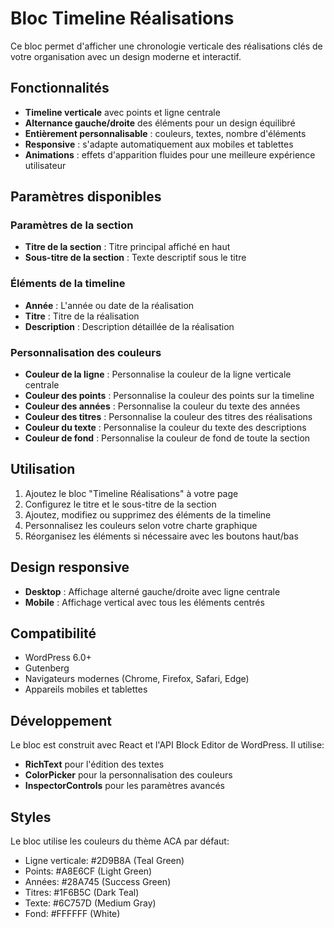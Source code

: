 # Bloc Timeline Réalisations

Ce bloc permet d'afficher une chronologie verticale des réalisations clés de votre organisation avec un design moderne et interactif.

## Fonctionnalités

- **Timeline verticale** avec points et ligne centrale
- **Alternance gauche/droite** des éléments pour un design équilibré
- **Entièrement personnalisable** : couleurs, textes, nombre d'éléments
- **Responsive** : s'adapte automatiquement aux mobiles et tablettes
- **Animations** : effets d'apparition fluides pour une meilleure expérience utilisateur

## Paramètres disponibles

### Paramètres de la section
- **Titre de la section** : Titre principal affiché en haut
- **Sous-titre de la section** : Texte descriptif sous le titre

### Éléments de la timeline
- **Année** : L'année ou date de la réalisation
- **Titre** : Titre de la réalisation
- **Description** : Description détaillée de la réalisation

### Personnalisation des couleurs
- **Couleur de la ligne** : Personnalise la couleur de la ligne verticale centrale
- **Couleur des points** : Personnalise la couleur des points sur la timeline
- **Couleur des années** : Personnalise la couleur du texte des années
- **Couleur des titres** : Personnalise la couleur des titres des réalisations
- **Couleur du texte** : Personnalise la couleur du texte des descriptions
- **Couleur de fond** : Personnalise la couleur de fond de toute la section

## Utilisation

1. Ajoutez le bloc "Timeline Réalisations" à votre page
2. Configurez le titre et le sous-titre de la section
3. Ajoutez, modifiez ou supprimez des éléments de la timeline
4. Personnalisez les couleurs selon votre charte graphique
5. Réorganisez les éléments si nécessaire avec les boutons haut/bas

## Design responsive

- **Desktop** : Affichage alterné gauche/droite avec ligne centrale
- **Mobile** : Affichage vertical avec tous les éléments centrés

## Compatibilité

- WordPress 6.0+
- Gutenberg
- Navigateurs modernes (Chrome, Firefox, Safari, Edge)
- Appareils mobiles et tablettes

## Développement

Le bloc est construit avec React et l'API Block Editor de WordPress. Il utilise:

- **RichText** pour l'édition des textes
- **ColorPicker** pour la personnalisation des couleurs
- **InspectorControls** pour les paramètres avancés

## Styles

Le bloc utilise les couleurs du thème ACA par défaut:
- Ligne verticale: #2D9B8A (Teal Green)
- Points: #A8E6CF (Light Green)
- Années: #28A745 (Success Green)
- Titres: #1F6B5C (Dark Teal)
- Texte: #6C757D (Medium Gray)
- Fond: #FFFFFF (White)